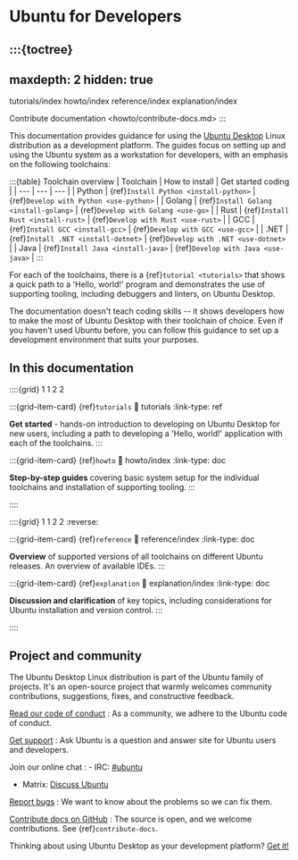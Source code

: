 # Ubuntu for Developers

:::{toctree}
---
maxdepth: 2
hidden: true
---
tutorials/index
howto/index
reference/index
explanation/index

Contribute documentation <howto/contribute-docs.md>
:::

This documentation provides guidance for using the [Ubuntu Desktop](https://ubuntu.com/desktop) Linux distribution as a development platform. The guides focus on setting up and using the Ubuntu system as a workstation for developers, with an emphasis on the following toolchains:

:::{table} Toolchain overview
| Toolchain | How to install | Get started coding |
| --- | --- | --- |
| Python | {ref}`Install Python <install-python>` | {ref}`Develop with Python <use-python>` |
| Golang | {ref}`Install Golang <install-golang>` | {ref}`Develop with Golang <use-go>` |
| Rust | {ref}`Install Rust <install-rust>` | {ref}`Develop with Rust <use-rust>` |
| GCC | {ref}`Install GCC <install-gcc>` | {ref}`Develop with GCC <use-gcc>` |
| .NET | {ref}`Install .NET <install-dotnet>` | {ref}`Develop with .NET <use-dotnet>` |
| Java | {ref}`Install Java <install-java>` | {ref}`Develop with Java <use-java>` |
:::

For each of the toolchains, there is a {ref}`tutorial <tutorials>` that shows a quick path to a 'Hello, world!' program and demonstrates the use of supporting tooling, including debuggers and linters, on Ubuntu Desktop.

The documentation doesn't teach coding skills -- it shows developers how to make the most of Ubuntu Desktop with their toolchain of choice. Even if you haven't used Ubuntu before, you can follow this guidance to set up a development environment that suits your purposes.


## In this documentation

::::{grid} 1 1 2 2

:::{grid-item-card} {ref}`tutorials`
:link: tutorials
:link-type: ref

**Get started** - hands-on introduction to developing on Ubuntu Desktop for new users, including a path to developing a 'Hello, world!' application with each of the toolchains.
:::

:::{grid-item-card} {ref}`howto`
:link: howto/index
:link-type: doc

**Step-by-step guides** covering basic system setup for the individual toolchains and installation of supporting tooling.
:::

::::

::::{grid} 1 1 2 2
:reverse:

:::{grid-item-card} {ref}`reference`
:link: reference/index
:link-type: doc

**Overview** of supported versions of all toolchains on different Ubuntu releases. An overview of available IDEs.
:::

:::{grid-item-card} {ref}`explanation`
:link: explanation/index
:link-type: doc

**Discussion and clarification** of key topics, including considerations for Ubuntu installation and version control.
:::

::::


## Project and community

The Ubuntu Desktop Linux distribution is part of the Ubuntu family of projects. It's an open-source project that warmly welcomes community contributions, suggestions, fixes, and constructive feedback.

[Read our code of conduct](https://ubuntu.com/community/ethos/code-of-conduct)
: As a community, we adhere to the Ubuntu code of conduct.

[Get support](https://askubuntu.com/)
: Ask Ubuntu is a question and answer site for Ubuntu users and developers.

Join our online chat
: - IRC: [#ubuntu](https://web.libera.chat/gamja/?channels=%23ubuntu)
  - Matrix: [Discuss Ubuntu](https://matrix.to/#/#discuss:ubuntu.com)

[Report bugs](https://github.com/canonical/ubuntu-for-developers-docs/issues/new)
: We want to know about the problems so we can fix them.

[Contribute docs on GitHub](https://github.com/canonical/ubuntu-for-developers-docs)
: The source is open, and we welcome contributions. See {ref}`contribute-docs`.

Thinking about using Ubuntu Desktop as your development platform? [Get it!](https://ubuntu.com/desktop/developers)
